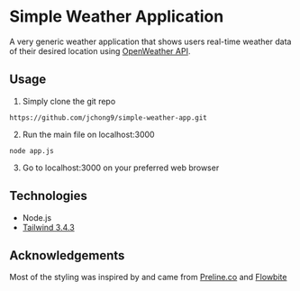 # Simple Weather Application
A very generic weather application that shows users real-time weather data of their desired location using [OpenWeather API](https://openweathermap.org/).

## Usage
1. Simply clone the git repo

```https://github.com/jchong9/simple-weather-app.git```

2. Run the main file on localhost:3000

```node app.js```

3. Go to localhost:3000 on your preferred web browser

## Technologies
- Node.js
- [Tailwind 3.4.3](https://tailwindcss.com/docs/installation)

## Acknowledgements
Most of the styling was inspired by and came from [Preline.co](https://preline.co/index.html) and [Flowbite](https://flowbite.com/)
